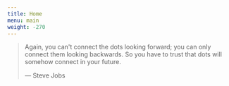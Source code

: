 ```yaml
---
title: Home
menu: main
weight: -270
---
```

> Again, you can't connect the dots looking forward; you can only connect them looking backwards.
> So you have to trust that dots will somehow connect in your future.
>
> — Steve Jobs
